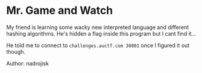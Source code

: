 # Mr. Game and Watch

My friend is learning some wacky new interpreted language and different hashing algorithms. He's hidden a flag inside this program but I cant find it...

He told me to connect to `challenges.auctf.com 30001` once I figured it out though.

Author: nadrojisk
